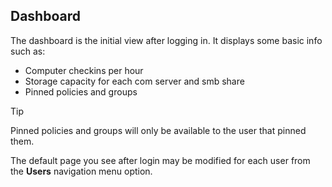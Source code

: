 ## Dashboard

The dashboard is the initial view after logging in.  It displays some basic info such as:
* Computer checkins per hour
* Storage capacity for each com server and smb share
* Pinned policies and groups

> [!TIP]
> Pinned policies and groups will only be available to the user that pinned them.

The default page you see after login may be modified for each user from the **Users** navigation menu option.